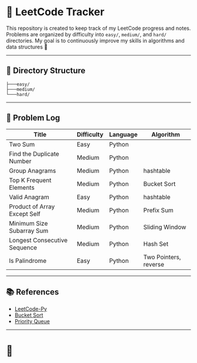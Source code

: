 # 🚀 LeetCode Tracker

This repository is created to keep track of my LeetCode progress and notes. Problems are organized by difficulty into `easy/`, `medium/`, and `hard/` directories. My goal is to continuously improve my skills in algorithms and data structures 💪

---

## 📂 Directory Structure

```
├───easy/
├───medium/
└───hard/
```

---

## 📖 Problem Log

| Title                        | Difficulty | Language | Algorithm             |
| ---------------------------- | ---------- | -------- | --------------------- |
| Two Sum                      | Easy       | Python   |                       |
| Find the Duplicate Number    | Medium     | Python   |                       |
| Group Anagrams               | Medium     | Python   | hashtable             |
| Top K Frequent Elements      | Medium     | Python   | Bucket Sort           |
| Valid Anagram                | Easy       | Python   | hashtable             |
| Product of Array Except Self | Medium     | Python   | Prefix Sum            |
| Minimum Size Subarray Sum    | Medium     | Python   | Sliding Window        |
| Longest Consecutive Sequence | Medium     | Python   | Hash Set              |
| Is Palindrome                | Easy       | Python   | Two Pointers, reverse |

---

## 📚 References

- [LeetCode-Py](https://github.com/itcharge/LeetCode-Py/)
- [Bucket Sort](https://hackmd.io/@meyr543/H1xfQewz5)
- [Priority Queue](https://medium.com/@chacha0519/%E8%B3%87%E6%96%99%E7%B5%90%E6%A7%8B-priority-queue-28838a492a58)

---

# 🚀

